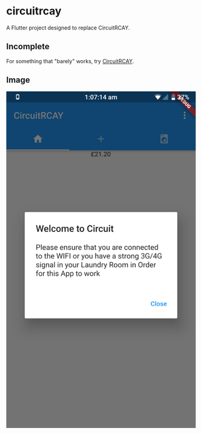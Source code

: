 # circuitrcay
A Flutter project designed to replace CircuitRCAY.

## Incomplete
For something that "barely" works, try [CircuitRCAY](https://github.com/7coil/circuitrcay).

## Image
![](.github/Screenshot_20191122-010716_circuitrcay.png)
